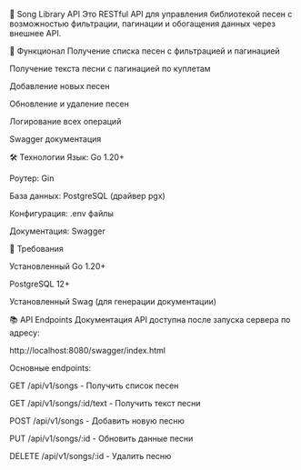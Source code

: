 🎵 Song Library API
Это RESTful API для управления библиотекой песен с возможностью фильтрации, пагинации и обогащения данных через внешнее API.

📝 Функционал
Получение списка песен с фильтрацией и пагинацией

Получение текста песни с пагинацией по куплетам

Добавление новых песен

Обновление и удаление песен

Логирование всех операций

Swagger документация

🛠 Технологии
Язык: Go 1.20+

Роутер: Gin

База данных: PostgreSQL (драйвер pgx)

Конфигурация: .env файлы

Документация: Swagger

🚀 Требования

Установленный Go 1.20+

PostgreSQL 12+

Установленный Swag (для генерации документации)

📚 API Endpoints
Документация API доступна после запуска сервера по адресу:

http://localhost:8080/swagger/index.html

Основные endpoints:

GET /api/v1/songs - Получить список песен

GET /api/v1/songs/:id/text - Получить текст песни

POST /api/v1/songs - Добавить новую песню

PUT /api/v1/songs/:id - Обновить данные песни

DELETE /api/v1/songs/:id - Удалить песню
